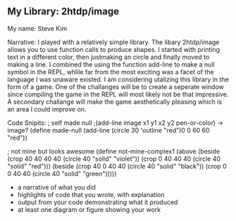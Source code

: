 ## My Library: 2htdp/image
My name: Steve Kim

Narrative: I played with a relatively simple library.  The libary 2htdp/image allows you to use function calls to produce shapes.  I started with printing text in a different color, then justmaking an circle and finally moved to making a line.  I combined the using the function add-line to make a null symbol in the REPL, whlile far from the most exciting was a facet of the language I was unaware existed.  I am considering utalizing this library in the form of a game.  One of the challanges will be to create a seperate window since compiling the game in the REPL will most likely not be  that impressive.  A secondary challange will make the game aesthetically pleasing which is an area I could improve on. 

Code Snipits: 
; self made null 
;(add-line image x1 y1 x2 y2 pen-or-color) → image?
(define made-null (add-line (circle  30 'outline "red")0 0 60 60 "red"))

; not mine but looks awesome
(define not-mine-complex1 (above
   (beside (crop 40 40 40 40 (circle 40 "solid" "violet"))
           (crop 0 40 40 40 (circle 40 "solid" "red")))
   (beside (crop 40 0 40 40 (circle 40 "solid" "black"))
           (crop 0 0 40 40 (circle 40 "solid" "green")))))
* a narrative of what you did
* highlights of code that you wrote, with explanation
* output from your code demonstrating what it produced
* at least one diagram or figure showing your work






